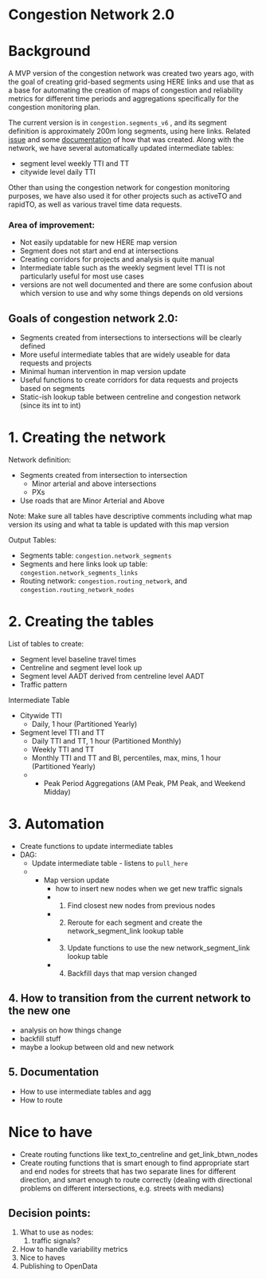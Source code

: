 # Congestion Network 2.0

# Background

A MVP version of the congestion network was created two years ago, with the goal of creating grid-based segments using HERE links and use that as a base for automating the creation of maps of congestion and reliability metrics for different time periods and aggregations specifically for the congestion monitoring plan. 

The current version is in `congestion.segments_v6` , and its segment definition is approximately 200m long segments, using here links. Related [issue](https://github.com/CityofToronto/bdit_congestion/issues/40)  and some [documentation](https://github.com/CityofToronto/bdit_congestion/tree/grid/congestion_grid) of how that was created. Along with the network, we have several automatically updated intermediate tables:

- segment level weekly TTI and TT
- citywide level daily TTI

Other than using the congestion network for congestion monitoring purposes, we have also used it for other projects such as activeTO and rapidTO, as well as various travel time data requests.

### Area of improvement:

- Not easily updatable for new HERE map version
- Segment does not start and end at intersections
- Creating corridors for projects and analysis is quite manual
- Intermediate table such as the weekly segment level TTI is not particularly useful for most use cases
- versions are not well documented and there are some confusion about which version to use and why some things depends on old versions

## Goals of congestion network 2.0:

- Segments created from intersections to intersections will be clearly defined
- More useful intermediate tables that are widely useable for data requests and projects
- Minimal human intervention in map version update
- Useful functions to create corridors for data requests and projects based on segments
- Static-ish lookup table between centreline and congestion network (since its int to int)

# 1. Creating the network

Network definition: 

- Segments created from intersection to intersection
    - Minor arterial and above intersections
    - PXs
- Use roads that are Minor Arterial and Above

Note: Make sure all tables have descriptive comments including what map version its using and what ta table is updated with this map version

Output Tables:

- Segments table: `congestion.network_segments`
- Segments and here links look up table: `congestion.network_segments_links`
- Routing network: `congestion.routing_network`, and `congestion.routing_network_nodes`

# 2. Creating the tables

List of tables to create:

- Segment level baseline travel times
- Centreline and segment level look up
- Segment level AADT derived from centreline level AADT
- Traffic pattern

Intermediate Table

- Citywide TTI
    - Daily, 1 hour (Partitioned Yearly)
- Segment level TTI and TT
    - Daily TTI and TT, 1 hour (Partitioned Monthly)
    - Weekly TTI and TT
    - Monthly TTI and TT and BI, percentiles, max, mins, 1 hour (Partitioned Yearly)
    - + Peak Period Aggregations (AM Peak, PM Peak, and Weekend Midday)

# 3. Automation

- Create functions to update intermediate tables
- DAG:
    - Update intermediate table - listens to `pull_here`
    - + Map version update
        - how to insert new nodes when we get new traffic signals
        - 1) Find closest new nodes from previous nodes
        - 2) Reroute for each segment and create the network_segment_link lookup table
        - 3) Update functions to use the new network_segment_link lookup table
        - 4) Backfill days that map version changed
        

## 4. How to transition from the current network to the new one

- analysis on how things change
- backfill stuff
- maybe a lookup between old and new network

## 5. Documentation

- How to use intermediate tables and agg
- How to route

# Nice to have

- Create routing functions like text_to_centreline and get_link_btwn_nodes
- Create routing functions that is smart enough to find appropriate start and end nodes for streets that has two separate lines for different direction, and smart enough to route correctly (dealing with directional problems on different intersections, e.g. streets with medians)

## Decision points:

1. What to use as nodes: 
    1. traffic signals? 
2. How to handle variability metrics
3. Nice to haves
4. Publishing to OpenData